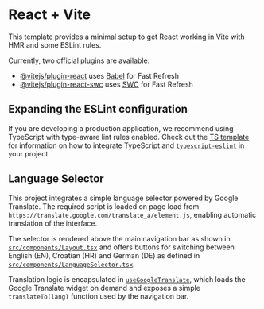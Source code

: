# React + Vite

This template provides a minimal setup to get React working in Vite with HMR and some ESLint rules.

Currently, two official plugins are available:

- [@vitejs/plugin-react](https://github.com/vitejs/vite-plugin-react/blob/main/packages/plugin-react) uses [Babel](https://babeljs.io/) for Fast Refresh
- [@vitejs/plugin-react-swc](https://github.com/vitejs/vite-plugin-react/blob/main/packages/plugin-react-swc) uses [SWC](https://swc.rs/) for Fast Refresh

## Expanding the ESLint configuration

If you are developing a production application, we recommend using TypeScript with type-aware lint rules enabled. Check out the [TS template](https://github.com/vitejs/vite/tree/main/packages/create-vite/template-react-ts) for information on how to integrate TypeScript and [`typescript-eslint`](https://typescript-eslint.io) in your project.

## Language Selector

This project integrates a simple language selector powered by Google Translate. The required script is loaded on page load from `https://translate.google.com/translate_a/element.js`, enabling automatic translation of the interface.

The selector is rendered above the main navigation bar as shown in [`src/components/Layout.tsx`](src/components/Layout.tsx) and offers buttons for switching between English (EN), Croatian (HR) and German (DE) as defined in [`src/components/LanguageSelector.tsx`](src/components/LanguageSelector.tsx).

Translation logic is encapsulated in [`useGoogleTranslate`](src/hooks/use-google-translate.ts),
which loads the Google Translate widget on demand and exposes a simple
`translateTo(lang)` function used by the navigation bar.

